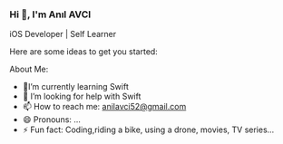 ### Hi 👋, I'm Anıl AVCI


iOS Developer | Self Learner

Here are some ideas to get you started:

About Me:

- 🌱I’m currently learning Swift
- 🤔 I’m looking for help with Swift
- 📫 How to reach me: anilavci52@gmail.com
- 😄 Pronouns: ...
- ⚡ Fun fact: Coding,riding a bike, using a drone, movies, TV series...




